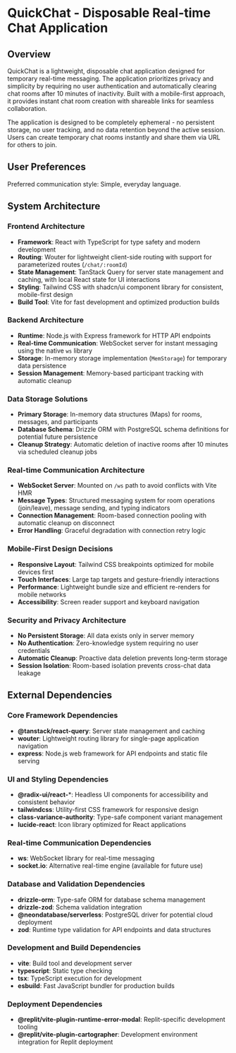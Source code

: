 # QuickChat - Disposable Real-time Chat Application

## Overview

QuickChat is a lightweight, disposable chat application designed for temporary real-time messaging. The application prioritizes privacy and simplicity by requiring no user authentication and automatically clearing chat rooms after 10 minutes of inactivity. Built with a mobile-first approach, it provides instant chat room creation with shareable links for seamless collaboration.

The application is designed to be completely ephemeral - no persistent storage, no user tracking, and no data retention beyond the active session. Users can create temporary chat rooms instantly and share them via URL for others to join.

## User Preferences

Preferred communication style: Simple, everyday language.

## System Architecture

### Frontend Architecture
- **Framework**: React with TypeScript for type safety and modern development
- **Routing**: Wouter for lightweight client-side routing with support for parameterized routes (`/chat/:roomId`)
- **State Management**: TanStack Query for server state management and caching, with local React state for UI interactions
- **Styling**: Tailwind CSS with shadcn/ui component library for consistent, mobile-first design
- **Build Tool**: Vite for fast development and optimized production builds

### Backend Architecture
- **Runtime**: Node.js with Express framework for HTTP API endpoints
- **Real-time Communication**: WebSocket server for instant messaging using the native `ws` library
- **Storage**: In-memory storage implementation (`MemStorage`) for temporary data persistence
- **Session Management**: Memory-based participant tracking with automatic cleanup

### Data Storage Solutions
- **Primary Storage**: In-memory data structures (Maps) for rooms, messages, and participants
- **Database Schema**: Drizzle ORM with PostgreSQL schema definitions for potential future persistence
- **Cleanup Strategy**: Automatic deletion of inactive rooms after 10 minutes via scheduled cleanup jobs

### Real-time Communication Architecture
- **WebSocket Server**: Mounted on `/ws` path to avoid conflicts with Vite HMR
- **Message Types**: Structured messaging system for room operations (join/leave), message sending, and typing indicators
- **Connection Management**: Room-based connection pooling with automatic cleanup on disconnect
- **Error Handling**: Graceful degradation with connection retry logic

### Mobile-First Design Decisions
- **Responsive Layout**: Tailwind CSS breakpoints optimized for mobile devices first
- **Touch Interfaces**: Large tap targets and gesture-friendly interactions
- **Performance**: Lightweight bundle size and efficient re-renders for mobile networks
- **Accessibility**: Screen reader support and keyboard navigation

### Security and Privacy Architecture
- **No Persistent Storage**: All data exists only in server memory
- **No Authentication**: Zero-knowledge system requiring no user credentials
- **Automatic Cleanup**: Proactive data deletion prevents long-term storage
- **Session Isolation**: Room-based isolation prevents cross-chat data leakage

## External Dependencies

### Core Framework Dependencies
- **@tanstack/react-query**: Server state management and caching
- **wouter**: Lightweight routing library for single-page application navigation
- **express**: Node.js web framework for API endpoints and static file serving

### UI and Styling Dependencies
- **@radix-ui/react-***: Headless UI components for accessibility and consistent behavior
- **tailwindcss**: Utility-first CSS framework for responsive design
- **class-variance-authority**: Type-safe component variant management
- **lucide-react**: Icon library optimized for React applications

### Real-time Communication Dependencies
- **ws**: WebSocket library for real-time messaging
- **socket.io**: Alternative real-time engine (available for future use)

### Database and Validation Dependencies
- **drizzle-orm**: Type-safe ORM for database schema management
- **drizzle-zod**: Schema validation integration
- **@neondatabase/serverless**: PostgreSQL driver for potential cloud deployment
- **zod**: Runtime type validation for API endpoints and data structures

### Development and Build Dependencies
- **vite**: Build tool and development server
- **typescript**: Static type checking
- **tsx**: TypeScript execution for development
- **esbuild**: Fast JavaScript bundler for production builds

### Deployment Dependencies
- **@replit/vite-plugin-runtime-error-modal**: Replit-specific development tooling
- **@replit/vite-plugin-cartographer**: Development environment integration for Replit deployment
